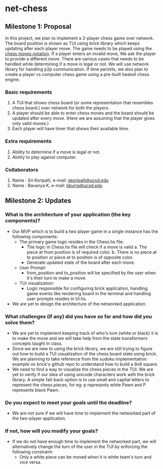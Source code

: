 # net-chess

## Milestone 1: Proposal
In this project, we plan to implement a 2-player chess game over network. The board position is shown as TUI using brick library which keeps updating after each player move. The game needs to be played using the [chess moves notation](https://en.wikipedia.org/wiki/Algebraic_notation_(chess)). If a player enters an invalid move, We ask the player to provide a different move. There are various cases that needs to be handled while determining if a move is legal or not. 
We will use network library for handling p2p communication. 
If time permits, we also plan to create a player vs computer chess game using a pre-built haskell chess engine.

### Basic requirements
1. A TUI that shows chess board (or some representation that resembles chess board.) over network for both the players.
2. A player should be able to enter chess moves and the board should be updated after every move. (Here we are assuming that the player gives only valid moves.)
3. Each player will have timer that shows their available time.

### Extra requirements
1. Ability to determine if a move is legal or not. 
2. Ability to play against computer.

### Collaborators 
1. Name : Sri Koripalli, e-mail: skoripalli@ucsd.edu
2. Name : Bavanya K, e-mail: bkurra@ucsd.edu

## Milestone 2: Updates

### What is the architecture of your application (the key components)?
- Our MVP which is to build a two player game in a single instance has the following components: 
    - The primary game logic resides in the Chess.hs file: 
        - The logic in Chess.hs file will check if a move is valid
        a. The piece at from position is of required color.
        b. There is no piece at to position or piece at to position is of opposite color.
        - Generate updated state of the board after each move.
    - User Prompt: 
        - from_position and to_position will be specified by the user when it's their turn to make a move.
    - TUI visualization: 
        - Logic responsible for configuring brick application, handling game events like rendering board in the terminal and handling user prompts resides in UI.hs.
- We are yet to design the architecture of the networked application.

### What challenges (if any) did you have so far and how did you solve them?
- We are yet to implement keeping track of who's turn (white or black) it is to make the move and we will take help from the state transformers concepts taught in class.
- Since we are new to using the brick library, we are still trying to figure out how to build a TUI visualization of the chess board state using brick. We are planning to take reference from the sudoku implementation example on brick's github repo to understand how to build a 8x8 square.
- We need to find a way to visualize the chess pieces in the TUI. We are yet to verify if our idea of using unicode characters work with the brick library. A simple fall-back option is to use small and capital letters to represent the chess pieces, for eg: p represents white Pawn and P represents black Pawn.

### Do you expect to meet your goals until the deadline?
- We are not sure if we will have time to implement the networked part of the two-player application. 

### If not, how will you modify your goals?
- If we do not have enough time to implement the networked part, 
we will alternatively change the turn of the user in the TUI by enforcing the following constraint:
    - Only a white piece can be moved when it is white team's turn and vice versa.




